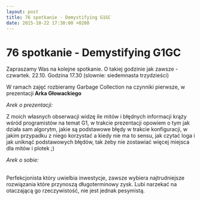 ```yaml
---
layout: post
title: 76 spotkanie - Demystifying G1GC
date: 2015-10-22 17:30:00 +0200
---
```

# 76 spotkanie - Demystifying G1GC

<p>Zapraszamy Was na kolejne spotkanie. O takiej godzinie jak zawsze - czwartek. 22.10. Godzina 17.30 (slownie: siedemnasta trzydzieści)</p> <p>W ramach zajęć rozbieramy Garbage Collection na czynniki pierwsze, w prezentacji<b> Arka Głowackiego</b></p> <p><i>Arek o prezentacji:</i></p> <p>Z moich własnych obserwacji widzę ile mitów i błędnych informacji krąży wśród programistów na temat G1, w trakcie prezentacji opowiem o tym jak działa sam algorytm, jakie są podstawowe błędy w trakcie konfiguracji, w jakim przypadku z niego korzystać a kiedy nie ma to sensu, jak czytać loga i jak uniknąć podstawowych błędów, tak żeby nie zostawiać więcej miejsca dla mitów i plotek ;)</p> <p><i>Arek o sobie: </i></p> <p><br/>Perfekcjonista który uwielbia inwestycje, zawsze wybiera najtrudniejsze rozwiązania które przynoszą długoterminowy zysk. Lubi narzekać na otaczającą go rzeczywistość, nie jest jednak pesymistą.</p>


